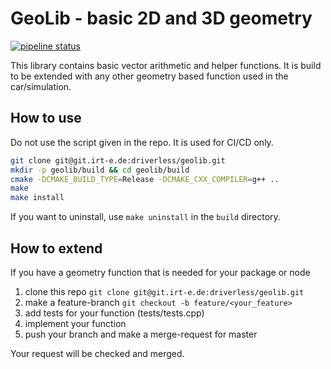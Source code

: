 # GeoLib - basic 2D and 3D geometry
[![pipeline status](https://git.irt-e.de/driverless/geolib/badges/master/pipeline.svg)](https://git.irt-e.de/driverless/geolib/-/commits/master)

This library contains basic vector arithmetic and helper functions. It is build to be extended with any other geometry based function used in the car/simulation.


## How to use

Do not use the script given in the repo. It is used for CI/CD only.

```sh
git clone git@git.irt-e.de:driverless/geolib.git
mkdir -p geolib/build && cd geolib/build
cmake -DCMAKE_BUILD_TYPE=Release -DCMAKE_CXX_COMPILER=g++ ..
make
make install
```

If you want to uninstall, use `make uninstall` in the `build` directory.


## How to extend

If you have a geometry function that is needed for your package or node
1. clone this repo `git clone git@git.irt-e.de:driverless/geolib.git`
2. make a feature-branch `git checkout -b feature/<your_feature>`
3. add tests for your function (tests/tests.cpp)
4. implement your function
5. push your branch and make a merge-request for master

Your request will be checked and merged.

